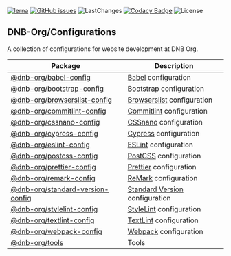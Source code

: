 [![lerna](https://img.shields.io/badge/maintained%20with-lerna-cc00ff.svg?&style=for-the-badge)](https://lerna.js.org/) [![GitHub issues](https://img.shields.io/github/issues-raw/dnb-org/configurations?logo=github&style=for-the-badge)](https://github.com/dnb-org/configurations/issues) ![LastChanges](https://img.shields.io/github/last-commit/dnb-org/configurations?color=%23ff7700&logo=github&style=for-the-badge) [![Codacy Badge](https://img.shields.io/codacy/grade/882e2436913949099306f5a413573a62?logo=codacy&style=for-the-badge)](https://www.codacy.com/gh/dnb-org/configurations/dashboard) ![License](https://img.shields.io/github/license/dnb-org/configurations?logo=github&style=for-the-badge)

<!--- CONFIGURATIONS BEGIN --->

## DNB-Org/Configurations

A collection of configurations for website development at DNB Org.

<!-- prettier-ignore -->
| Package | Description |
| --- | ---- |
| [@dnb-org/babel-config](https://github.com/dnb-org/configurations/tree/main/packages/babel-config) | [Babel](https://babeljs.io/) configuration |
| [@dnb-org/bootstrap-config](https://github.com/dnb-org/configurations/tree/main/packages/bootstrap-config) | [Bootstrap](https://getbootstrap.com/) configuration |
| [@dnb-org/browserslist-config](https://github.com/dnb-org/configurations/tree/main/packages/browserslist-config) | [Browserslist](https://github.com/browserslist/browserslist) configuration |
| [@dnb-org/commitlint-config](https://github.com/dnb-org/configurations/tree/main/packages/commitlint-config) | [Commitlint](https://github.com/conventional-changelog/commitlint) configuration |
| [@dnb-org/cssnano-config](https://github.com/dnb-org/configurations/tree/main/packages/cssnano-config) | [CSSnano](https://cssnano.co/) configuration |
| [@dnb-org/cypress-config](https://github.com/dnb-org/configurations/tree/main/packages/cypress-config) | [Cypress](https://www.cypress.io/) configuration |
| [@dnb-org/eslint-config](https://github.com/dnb-org/configurations/tree/main/packages/eslint-config) | [ESLint](https://github.com/eslint/eslint) configuration |
| [@dnb-org/postcss-config](https://github.com/dnb-org/configurations/tree/main/packages/postcss-config) | [PostCSS](https://postcss.org/) configuration |
| [@dnb-org/prettier-config](https://github.com/dnb-org/configurations/tree/main/packages/prettier-config) | [Prettier](https://prettier.io/) configuration |
| [@dnb-org/remark-config](https://github.com/dnb-org/configurations/tree/main/packages/remark-config) | [ReMark](https://github.com/remarkjs/remark-lint) configuration |
| [@dnb-org/standard-version-config](https://github.com/dnb-org/configurations/tree/main/packages/standard-version-config) | [Standard Version](https://github.com/conventional-changelog/standard-version) configuration |
| [@dnb-org/stylelint-config](https://github.com/dnb-org/configurations/tree/main/packages/stylelint-config) | [StyleLint](https://github.com/stylelint/stylelint) configuration |
| [@dnb-org/textlint-config](https://github.com/dnb-org/configurations/tree/main/packages/textlint-config) | [TextLint](https://github.com/textlint/textlint) configuration |
| [@dnb-org/webpack-config](https://github.com/dnb-org/configurations/tree/main/packages/webpack-config) | [Webpack](https://webpack.js.org/) configuration |
| [@dnb-org/tools](https://github.com/dnb-org/configurations/tree/main/packages/tools) | Tools |

<!--- CONFIGURATIONS END --->
